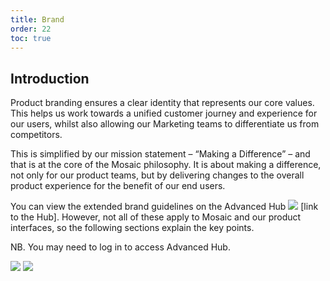 ```yaml
---
title: Brand
order: 22
toc: true
---
```



## Introduction

Product branding ensures a clear identity that represents our core values. This helps us work towards a unified customer journey and experience for our users, whilst also allowing our Marketing teams to differentiate us from competitors.

This is simplified by our mission statement – “Making a Difference” – and that is at the core of the Mosaic philosophy. It is about making a difference, not only for our product teams, but by delivering changes to the overall product experience for the benefit of our end users.

You can view the extended brand guidelines on the Advanced Hub ![](/assets/img/external-link24.svg) [link to the Hub]. However, not all of these apply to Mosaic and our product interfaces, so the following sections explain the key points.

NB. You may need to log in to access Advanced Hub.

![](/assets/img/external-link16.svg)
![](/assets/img/external-link24.svg)